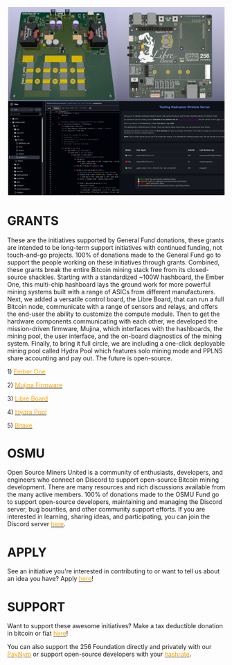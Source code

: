 <link rel="apple-touch-icon" sizes="180x180" href="/apple-touch-icon.png">
<link rel="icon" type="image/png" sizes="32x32" href="/favicon-32x32.png">
<link rel="icon" type="image/png" sizes="16x16" href="/favicon-16x16.png">
<link rel="manifest" href="/site.webmanifest">
<meta name="color-scheme" content="dark light">
  
<p align="center">
  <img width="500" src="/img/grants-banner1.png">   
</p>
      
# GRANTS
These are the initiatives supported by General Fund donations, these grants are intended to be long-term support initiatives with continued funding, not touch-and-go projects. 100% of donations made to the General Fund go to support the people working on these initiatives through grants. Combined, these grants break the entire Bitcoin mining stack free from its closed-source shackles. Starting with a standardized ~100W hashboard, the Ember One, this multi-chip hashboard lays the ground work for more powerful mining systems built with a range of ASICs from different manufacturers. Next, we added a versatile control board, the Libre Board, that can run a full Bitcoin node, communicate with a range of sensors and relays, and offers the end-user the ability to customize the compute module. Then to get the hardware components communicating with each other, we developed the mission-driven firmware, Mujina, which interfaces with the hashboards, the mining pool, the user interface, and the on-board diagnostics of the mining system. Finally, to bring it full circle, we are including a one-click deployable mining pool called Hydra Pool which features solo mining mode and PPLNS share accounting and pay out. The future is open-source.

<p>1) <a href="https://emberone.org" target="_blank" rel="noopener noreferrer"><font color="orange">Ember One</font></a></p>
<p>2) <a href="https://mujina.org" target="_blank" rel="noopener noreferrer"><font color="orange">Mujina Firmware</font></a></p>
<p>3) <a href="https://libreboard.org" target="_blank" rel="noopener noreferrer"><font color="orange">Libre Board</font></a></p>
<p>4) <a href="https://hydrapool.org" target="_blank" rel="noopener noreferrer"><font color="orange">Hydra Pool</font></a></p>
<p>5) <a href="https://bitaxe.org/" target="_blank" rel="noopener noreferrer"><font color="orange">Bitaxe</font></a></p>
    
  

# OSMU
Open Source Miners United is a community of enthusiasts, developers, and engineers who connect on Discord to support open-source Bitcoin mining development. There are many resources and rich discussions available from the many active members. 100% of donations made to the OSMU Fund go to support open-source developers, maintaining and managing the Discord server, bug bounties, and other community support efforts. If you are interested in learning, sharing ideas, and participating, you can join the Discord server <a href="https://discord.com/invite/osmu" target="_blank" rel="noopener noreferrer"><font color="orange">here</font></a>.
    

# APPLY  
See an initiative you're interested in contributing to or want to tell us about an idea you have? Apply <a href="https://s9lnsrovpxb.typeform.com/to/M7j8L2SE" target="_blank" rel="noopener noreferrer"><font color="orange">here</font></a>!

# SUPPORT
Want to support these awesome initiatives? Make a tax deductible donation in bitcoin or fiat <a href="https://pay.zaprite.com/pl_ZRWeSGjRWG" target="_blank" rel="noopener noreferrer"><font color="orange">here</font></a>!

You can also support the 256 Foundation directly and privately with our <a href="https://paynym.rs/+appetizingadministration90" target="_blank" rel="noopener noreferrer"><font color="orange">PayNym</font></a> or support open-source developers with your <a href="https://256foundation.org/mining_links.html" target="_blank" rel="noopener noreferrer"><font color="orange">hashrate</font></a>.
